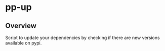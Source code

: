 pp-up
=====

Overview
--------
Script to update your dependencies by checking if there are new versions
available on pypi.

